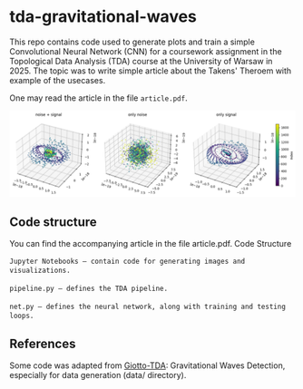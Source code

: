# tda-gravitational-waves

This repo contains code used to generate plots and train a simple Convolutional Neural Network (CNN) for a coursework assignment in the Topological Data Analysis (TDA) course at the University of Warsaw in 2025.
The topic was to write simple article about the Takens' Theroem with example of the usecases.

One may read the article in the file `article.pdf`.

![point_clouds](images/point_clouds.png)

## Code structure 
You can find the accompanying article in the file article.pdf.
Code Structure

    Jupyter Notebooks – contain code for generating images and visualizations.

    pipeline.py – defines the TDA pipeline.

    net.py – defines the neural network, along with training and testing loops.

## References

Some code was adapted from [Giotto-TDA](https://giotto-ai.github.io/gtda-docs/latest/notebooks/gravitational_waves_detection.html): Gravitational Waves Detection, especially for data generation (data/ directory).
